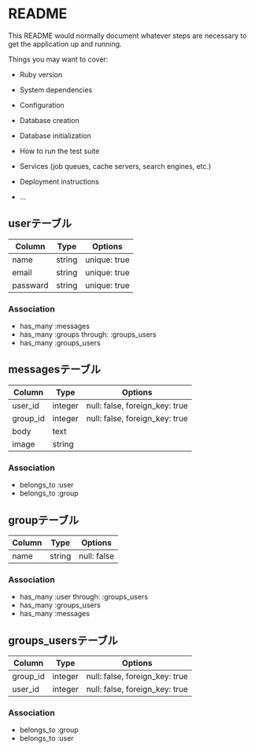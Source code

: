 # README

This README would normally document whatever steps are necessary to get the
application up and running.

Things you may want to cover:

* Ruby version

* System dependencies

* Configuration

* Database creation

* Database initialization

* How to run the test suite

* Services (job queues, cache servers, search engines, etc.)

* Deployment instructions

* ...

## userテーブル

|Column|Type|Options|
|------|----|-------|
|name|string|unique: true|
|email|string|unique: true|
|passward|string|unique: true|

### Association
- has_many :messages
- has_many :groups through: :groups_users
- has_many :groups_users

## messagesテーブル

|Column|Type|Options|
|------|----|-------|
|user_id|integer|null: false, foreign_key: true|
|group_id|integer|null: false, foreign_key: true|
|body|text|
|image|string|

### Association
- belongs_to :user
- belongs_to :group

## groupテーブル

|Column|Type|Options|
|------|----|-------|
|name|string|null: false|

### Association
- has_many :user through: :groups_users
- has_many :groups_users
- has_many :messages

## groups_usersテーブル

|Column|Type|Options|
|------|----|-------|
|group_id|integer|null: false, foreign_key: true|
|user_id|integer|null: false, foreign_key: true|

### Association
- belongs_to :group
- belongs_to :user